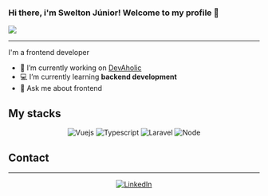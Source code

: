 ### Hi there, i'm Swelton Júnior! Welcome to my profile 👋

![](https://komarev.com/ghpvc/?username=your-github-sweltonjr2003&color=lightgrey)

---

I'm a frontend developer

-   🔭 I’m currently working on [DevAholic](https://devaholic.ao)
-   💻 I’m currently learning **backend development**
-   💬 Ask me about frontend

## My stacks

<p align="center">
  <img src="https://img.shields.io/badge/vue-lightgreen?style=for-the-badge&logo=vue&logoColor=white" alt="Vuejs">
  <img src="https://img.shields.io/badge/typescript-blue?style=for-the-badge&logo=vue&logoColor=white" alt="Typescript">
  <img src="https://img.shields.io/badge/laravel-orange?style=for-the-badge&logo=vue&logoColor=white" alt="Laravel">
  <img src="https://img.shields.io/badge/nodejs-green?style=for-the-badge&logo=vue&logoColor=white" alt="Node">
</p>

<!--
Here are some ideas to get you started:

-   👯 I’m looking to collaborate on ...
-   🤔 I’m looking for help with ...
-   📫 How to reach me: ...
-   😄 Pronouns: ...
-   ⚡ Fun fact: ...
    -->

## Contact

---

<p align="center">
  <a href="www.linkedin.com/in/swelton-júnior-700813281">
<img src="https://img.shields.io/badge/LinkedIn-0077B5?style=for-the-badge&logo=linkedin&logoColor=white" alt="LinkedIn"></a>
</p>
